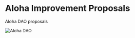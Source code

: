 # Aloha Improvement Proposals
Aloha DAO proposals


![Aloha DAO](https://alohadefi.io/assets/images/token.png)
